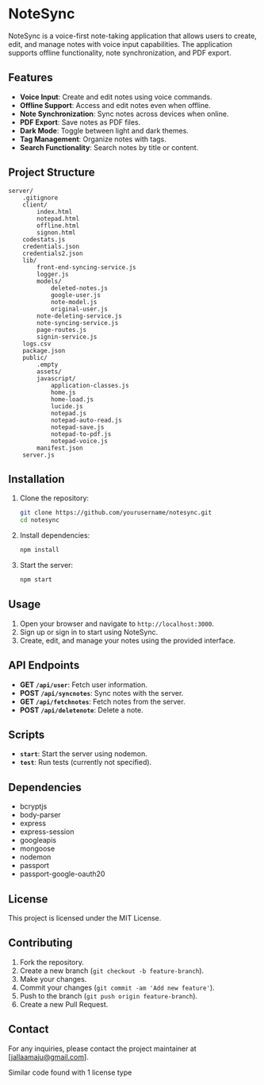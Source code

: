 

# NoteSync

NoteSync is a voice-first note-taking application that allows users to create, edit, and manage notes with voice input capabilities. The application supports offline functionality, note synchronization, and PDF export.

## Features

- **Voice Input**: Create and edit notes using voice commands.
- **Offline Support**: Access and edit notes even when offline.
- **Note Synchronization**: Sync notes across devices when online.
- **PDF Export**: Save notes as PDF files.
- **Dark Mode**: Toggle between light and dark themes.
- **Tag Management**: Organize notes with tags.
- **Search Functionality**: Search notes by title or content.

## Project Structure

```
server/
    .gitignore
    client/
        index.html
        notepad.html
        offline.html
        signon.html
    codestats.js
    credentials.json
    credentials2.json
    lib/
        front-end-syncing-service.js
        logger.js
        models/
            deleted-notes.js
            google-user.js
            note-model.js
            original-user.js
        note-deleting-service.js
        note-syncing-service.js
        page-routes.js
        signin-service.js
    logs.csv
    package.json
    public/
        .empty
        assets/
        javascript/
            application-classes.js
            home.js
            home-load.js
            lucide.js
            notepad.js
            notepad-auto-read.js
            notepad-save.js
            notepad-to-pdf.js
            notepad-voice.js
        manifest.json
    server.js
```

## Installation

1. Clone the repository:
    ```sh
    git clone https://github.com/yourusername/notesync.git
    cd notesync
    ```

2. Install dependencies:
    ```sh
    npm install
    ```

3. Start the server:
    ```sh
    npm start
    ```

## Usage

1. Open your browser and navigate to `http://localhost:3000`.
2. Sign up or sign in to start using NoteSync.
3. Create, edit, and manage your notes using the provided interface.

## API Endpoints

- **GET `/api/user`**: Fetch user information.
- **POST `/api/syncnotes`**: Sync notes with the server.
- **GET `/api/fetchnotes`**: Fetch notes from the server.
- **POST `/api/deletenote`**: Delete a note.

## Scripts

- **`start`**: Start the server using nodemon.
- **`test`**: Run tests (currently not specified).

## Dependencies

- bcryptjs
- body-parser
- express
- express-session
- googleapis
- mongoose
- nodemon
- passport
- passport-google-oauth20

## License

This project is licensed under the MIT License.

## Contributing

1. Fork the repository.
2. Create a new branch (`git checkout -b feature-branch`).
3. Make your changes.
4. Commit your changes (`git commit -am 'Add new feature'`).
5. Push to the branch (`git push origin feature-branch`).
6. Create a new Pull Request.

## Contact

For any inquiries, please contact the project maintainer at [jallaamaju@gmail.com].

Similar code found with 1 license type